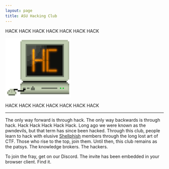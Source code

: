 ```yaml
---
layout: page
title: ASU Hacking Club
---
```


HACK HACK HACK HACK HACK HACK HACK

<script type="text/javascript" src="files/scripts/playsound.js" ></script>

<img src="./files/images/asuhc.png" alt="" onclick="playSound('/files/sounds/windows-3.1x-startup.mp3')"/>

HACK HACK HACK HACK HACK HACK HACK

---

The only way forward is through hack. The only way backwards is through hack. Hack Hack Hack Hack Hack. Long ago we were known as the pwndevils, but that term has since been hacked. Through this club, people learn to hack with elusive [Shellphish](https://shellphish.net) members through the long lost art of CTF. Those who rise to the top, join them. Until then, this club remains as the patsys. The knowledge brokers. The hackers.

To join the fray, get on our Discord. The invite has been embedded in your browser client. Find it.
